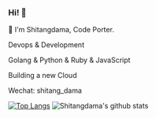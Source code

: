 ### Hi! :wave:

:construction_worker: I'm Shitangdama, Code Porter.

Devops & Development

Golang & Python & Ruby & JavaScript

Building a new Cloud

Wechat: shitang_dama

[![Top Langs](https://github-readme-stats.vercel.app/api/top-langs/?username=shitangdama&layout=compact&count_private=true)](https://github.com/anuraghazra/github-readme-stats)
![Shitangdama's github stats](https://github-readme-stats.vercel.app/api?username=shitangdama&show_icons=true&count_private=true&hide=contribs)
